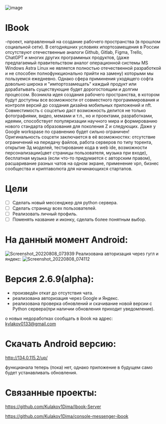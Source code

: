 ![image](https://user-images.githubusercontent.com/84613812/147426474-85751a47-9f96-41ce-b5c7-028277be2d97.png)

# IBook
-проект, направленный на создание рабочего пространства (в прошлом социальной сети). В сегодняшних условиях ипортозамещения в России отсутствуют отечественные аналоги Github, Gitlab, Figma, Trello, ChatGPT и многих других программных продуктов, (даже предлагаемый правительством аналог операционной системы MS Windows Astra Linux не является полностью отечественной разработкой и не способен полнофункционально прийти на замену) которыми мы пользуемся ежедневно. Однако сфера приминения уходящего софта довольно широка и "импортозамещать" каждый продукт или дорабатывать существующие будет дорогостоящим и долгим процессом. Возникла идея создания рабочего пространства, в котором будут доступны все возможности от совместного программирования и контроля версий до создания дизайна мобильных приложений и nft. Совместимость с соцсетью даст возможность делится не только фотографиями, видео, мемами и т.п., но и проектами, разработками, идеями, способствует популяризации научного мира и формированию нового стандарта образования для поколения Z и следующих. Даже у Google workspase по сравнению будет сильно ограничен! Оригинальность соцсети заключается в её возможностях: отсутствие ограничений на передачу файлов, работа серверов по типу торента, открытие 3д моделей, тестирование кода в web ide, возможности персонализации(цвет страницы пользователя, музыка при входе), бесплатная музыка (если что-то придумается с авторским правом), расшаривание разных чатов на одном экране, применение vpn, бизнес сообщества и криптаволюта для начинающихся стартапов.
#
# Цели
- [ ] Сделать новый мессенджер для python сервера.
- [ ] Сделать страницу всех пользователей.
- [ ] Реализовать личный профиль.
- [ ] Поменять название и иконку, сделать более понятным выбор.
#
# На данный момент Android:
![Screenshot_20220808_073939](https://user-images.githubusercontent.com/84613812/183340567-191ca7aa-fbea-4752-a0a4-c7c566a29fc4.png)
Реализована авторизация через гугл и яндекс:
![Screenshot_20220808_074112](https://user-images.githubusercontent.com/84613812/183340692-cac69d28-5b95-49c7-8027-90ded5c2b58e.png)

# Версия 2.6.9(alpha):
- произведён откат до отсутствия чата.
- реализована авторизация через Google и Яндекс.
- реализована проверка обновлений и скачивание новой версии с Python сервера(при наличии обновления приходит уведомление).

о новых недоработках сообщать в ibook на адреc: kylakov0133@gmail.com

# Скачать Android версию:

http://134.0.115.2/up/

функцианала теперь (пока) нет, однако приложение в будущем само будет устанавливать обновления.

# Связанные проекты:

https://github.com/Kulakov1Dima/Ibook-Server

https://github.com/Kulakov1Dima/console-messenger-ibook
